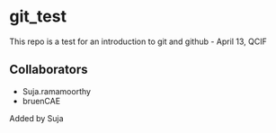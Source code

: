 # git_test

This repo is a test for an introduction to git and github - April 13, QCIF

## Collaborators

- Suja.ramamoorthy 
- bruenCAE 


Added by Suja
